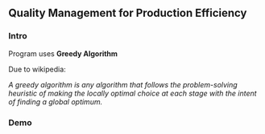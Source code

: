 <h2>Quality Management for Production Efficiency</h2>
<h3>Intro</h3>
<p>Program uses <b>Greedy Algorithm</b></p>
<p>Due to wikipedia:</p>
<p><i>A greedy algorithm is any algorithm that follows the problem-solving heuristic of making the locally optimal choice at each stage with the intent of finding a global optimum. </i></p>
<h3>Demo</h3>
